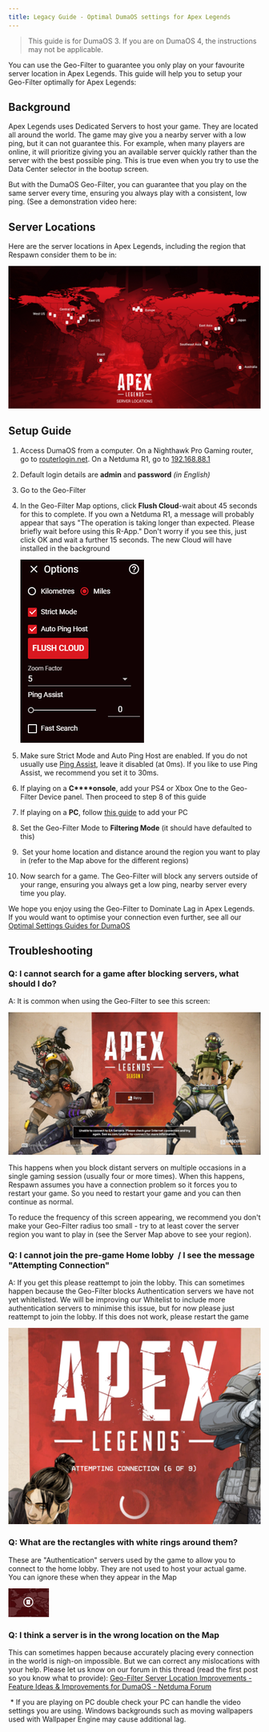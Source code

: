 ```yaml
---
title: Legacy Guide - Optimal DumaOS settings for Apex Legends
---
```


> This guide is for DumaOS 3. If you are on DumaOS 4, the instructions may not be applicable.

You can use the Geo-Filter to guarantee you only play on your favourite server location in Apex Legends. This guide will help you to setup your Geo-Filter optimally for Apex Legends:

## Background

Apex Legends uses Dedicated Servers to host your game. They are located all around the world. The game may give you a nearby server with a low ping, but it can not guarantee this. For example, when many players are online, it will prioritize giving you an available server quickly rather than the server with the best possible ping. This is true even when you try to use the Data Center selector in the bootup screen. 

But with the DumaOS Geo-Filter, you can guarantee that you play on the same server every time, ensuring you always play with a consistent, low ping. (See a demonstration video here: 

## Server Locations

Here are the server locations in Apex Legends, including the region that Respawn consider them to be in:

![tSWWx5x6RuNUUn4HqY6v9Y99JJx2TRQ7xg.jpg](optimal-settings-apex-legends/tSWWx5x6RuNUUn4HqY6v9Y99JJx2TRQ7xg.jpg)

## Setup Guide

1. Access DumaOS from a computer. On a Nighthawk Pro Gaming router, go to [routerlogin.net](http://routerlogin.net). On a Netduma R1, go to [192.168.88.1](http://192.168.88.1) 
2. Default login details are **admin** and **password** *(in English)*
3. Go to the Geo-Filter
4. In the Geo-Filter Map options, click **Flush Cloud**-wait about 45 seconds for this to complete. If you own a Netduma R1, a message will probably appear that says "The operation is taking longer than expected. Please briefly wait before using this R-App." Don't worry if you see this, just click OK and wait a further 15 seconds. The new Cloud will have installed in the background

   ![oo_bi6cpNY6N0tq5PfqwRQnYVyPZlweqZg.png](optimal-settings-apex-legends/oo_bi6cpNY6N0tq5PfqwRQnYVyPZlweqZg.png)
5. Make sure Strict Mode and Auto Ping Host are enabled. If you do not usually use [Ping Assist](http://support.netduma.com/support/solutions/articles/16000087579), leave it disabled (at 0ms). If you like to use Ping Assist, we recommend you set it to 30ms.
6. If playing on a **C****onsole**, add your PS4 or Xbox One to the Geo-Filter Device panel. Then proceed to step 8 of this guide
7. If playing on a **PC**, follow [this guide](http://support.netduma.com/support/solutions/articles/16000092094-how-to-add-your-gaming-pc-to-the-dumaos-geo-filter) to add your PC
8. Set the Geo-Filter Mode to **Filtering Mode** (it should have defaulted to this)
9.  Set your home location and distance around the region you want to play in (refer to the Map above for the different regions)
10. Now search for a game. The Geo-Filter will block any servers outside of your range, ensuring you always get a low ping, nearby server every time you play. 

We hope you enjoy using the Geo-Filter to Dominate Lag in Apex Legends. If you would want to optimise your connection even further, see all our [Optimal Settings Guides for DumaOS](http://support.netduma.com/support/solutions/folders/16000090646)

## Troubleshooting

### Q: I cannot search for a game after blocking servers, what should I do?

A: It is common when using the Geo-Filter to see this screen:

![ZYxKtAMUJNUSJ1Sb2GHzdi5x1EUpyhp2xw.jpg](optimal-settings-apex-legends/ZYxKtAMUJNUSJ1Sb2GHzdi5x1EUpyhp2xw.jpg)

This happens when you block distant servers on multiple occasions in a single gaming session (usually four or more times). When this happens, Respawn assumes you have a connection problem so it forces you to restart your game. So you need to restart your game and you can then continue as normal.

To reduce the frequency of this screen appearing, we recommend you don't make your Geo-Filter radius too small - try to at least cover the server region you want to play in (see the Server Map above to see your region).

### Q: I cannot join the pre-game Home lobby  / I see the message "Attempting Connection"

A: If you get this please reattempt to join the lobby. This can sometimes happen because the Geo-Filter blocks Authentication servers we have not yet whitelisted. We will be improving our Whitelist to include more authentication servers to minimise this issue, but for now please just reattempt to join the lobby. If this does not work, please restart the game

![aCbdm-S2PEeeGrcNUpDcroFtAsNYs2e5Mw.png](optimal-settings-apex-legends/aCbdm-S2PEeeGrcNUpDcroFtAsNYs2e5Mw.png)

### Q: What are the rectangles with white rings around them?

 These are "Authentication" servers used by the game to allow you to connect to the home lobby. They are not used to host your actual game. You can ignore these when they appear in the Map

![YNgoTG7dTz3XjQZNJNpK-DxMA9UUKyjmtw.png](optimal-settings-apex-legends/YNgoTG7dTz3XjQZNJNpK-DxMA9UUKyjmtw.png)

### Q: I think a server is in the wrong location on the Map

This can sometimes happen because accurately placing every connection in the world is nigh-on impossible. But we can correct any mislocations with your help. Please let us know on our forum in this thread (read the first post so you know what to provide): [Geo-Filter Server Location Improvements - Feature Ideas &amp; Improvements for DumaOS - Netduma Forum](https://forum.netduma.com/topic/28284-reporting-mislocated-geo-filter-servers/) 

 * If you are playing on PC double check your PC can handle the video settings you are using. Windows backgrounds such as moving wallpapers used with Wallpaper Engine may cause additional lag.
